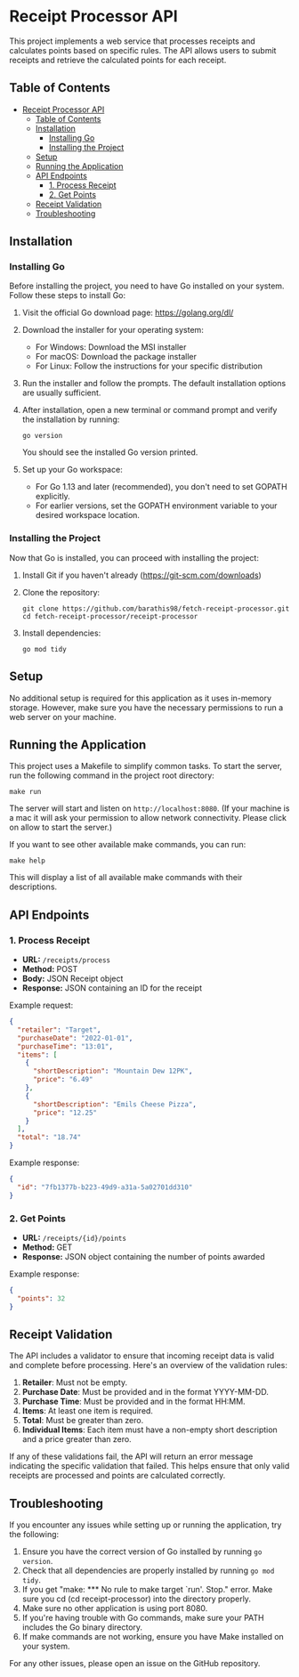 # Receipt Processor API

This project implements a web service that processes receipts and calculates points based on specific rules. The API allows users to submit receipts and retrieve the calculated points for each receipt.

## Table of Contents

- [Receipt Processor API](#receipt-processor-api)
  - [Table of Contents](#table-of-contents)
  - [Installation](#installation)
    - [Installing Go](#installing-go)
    - [Installing the Project](#installing-the-project)
  - [Setup](#setup)
  - [Running the Application](#running-the-application)
  - [API Endpoints](#api-endpoints)
    - [1. Process Receipt](#1-process-receipt)
    - [2. Get Points](#2-get-points)
  - [Receipt Validation](#receipt-validation)
  - [Troubleshooting](#troubleshooting)

## Installation

### Installing Go

Before installing the project, you need to have Go installed on your system. Follow these steps to install Go:

1. Visit the official Go download page: https://golang.org/dl/

2. Download the installer for your operating system:
   - For Windows: Download the MSI installer
   - For macOS: Download the package installer
   - For Linux: Follow the instructions for your specific distribution

3. Run the installer and follow the prompts. The default installation options are usually sufficient.

4. After installation, open a new terminal or command prompt and verify the installation by running:
   ```
   go version
   ```
   You should see the installed Go version printed.

5. Set up your Go workspace:
   - For Go 1.13 and later (recommended), you don't need to set GOPATH explicitly.
   - For earlier versions, set the GOPATH environment variable to your desired workspace location.

### Installing the Project

Now that Go is installed, you can proceed with installing the project:

1. Install Git if you haven't already (https://git-scm.com/downloads)

2. Clone the repository:
   ```
   git clone https://github.com/barathis98/fetch-receipt-processor.git
   cd fetch-receipt-processor/receipt-processor
   ```

3. Install dependencies:
   ```
   go mod tidy
   ```

## Setup

No additional setup is required for this application as it uses in-memory storage. However, make sure you have the necessary permissions to run a web server on your machine.

## Running the Application

This project uses a Makefile to simplify common tasks. To start the server, run the following command in the project root directory:

```
make run
```

The server will start and listen on `http://localhost:8080`.
(If your machine is a mac it will ask your permission to allow network connectivity. Please click on allow to start the server.)

If you want to see other available make commands, you can run:

```
make help
```

This will display a list of all available make commands with their descriptions.

## API Endpoints

### 1. Process Receipt

- **URL:** `/receipts/process`
- **Method:** POST
- **Body:** JSON Receipt object
- **Response:** JSON containing an ID for the receipt

Example request:
```json
{
  "retailer": "Target",
  "purchaseDate": "2022-01-01",
  "purchaseTime": "13:01",
  "items": [
    {
      "shortDescription": "Mountain Dew 12PK",
      "price": "6.49"
    },
    {
      "shortDescription": "Emils Cheese Pizza",
      "price": "12.25"
    }
  ],
  "total": "18.74"
}
```

Example response:
```json
{
  "id": "7fb1377b-b223-49d9-a31a-5a02701dd310"
}
```

### 2. Get Points

- **URL:** `/receipts/{id}/points`
- **Method:** GET
- **Response:** JSON object containing the number of points awarded

Example response:
```json
{
  "points": 32
}
```

## Receipt Validation

The API includes a validator to ensure that incoming receipt data is valid and complete before processing. Here's an overview of the validation rules:

1. **Retailer**: Must not be empty.
2. **Purchase Date**: Must be provided and in the format YYYY-MM-DD.
3. **Purchase Time**: Must be provided and in the format HH:MM.
4. **Items**: At least one item is required.
5. **Total**: Must be greater than zero.
6. **Individual Items**: Each item must have a non-empty short description and a price greater than zero.



If any of these validations fail, the API will return an error message indicating the specific validation that failed. This helps ensure that only valid receipts are processed and points are calculated correctly.

## Troubleshooting

If you encounter any issues while setting up or running the application, try the following:

1. Ensure you have the correct version of Go installed by running `go version`.
2. Check that all dependencies are properly installed by running `go mod tidy`.
3. If you get "make: *** No rule to make target `run'.  Stop."  error. Make sure you cd (cd receipt-processor) into the directory properly.
4. Make sure no other application is using port 8080.
5. If you're having trouble with Go commands, make sure your PATH includes the Go binary directory.
6. If make commands are not working, ensure you have Make installed on your system.

For any other issues, please open an issue on the GitHub repository.
